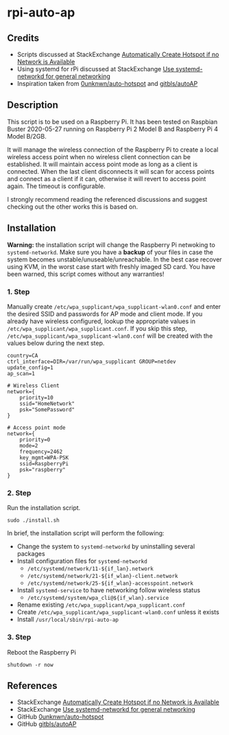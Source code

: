 # rpi-auto-ap

## Credits

- Scripts discussed at StackExchange [Automatically Create Hotspot if no Network is Available][1]
- Using systemd for rPi discussed at StackExchange [Use systemd-networkd for general networking][2]
- Inspiration taken from [0unknwn/auto-hotspot][3] and [gitbls/autoAP][4]

## Description

This script is to be used on a Raspberry Pi. It has been tested on Raspbian Buster 2020-05-27 running on Raspberry Pi 2 Model B and Raspberry Pi 4 Model B/2GB.

It will manage the wireless connection of the Raspberry Pi to create a local wireless access point when no wireless client connection can be established. It will maintain access point mode as long as a client is connected. When the last client disconnects it will scan for access points and connect as a client if it can, otherwise it will revert to access point again. The timeout is configurable.

I strongly recommend reading the referenced discussions and suggest checking out the other works this is based on.

## Installation

**Warning:** the installation script will change the Raspberry Pi netwoking to `systemd-networkd`. Make sure you have a **backup** of your files in case the system becomes unstable/unuseable/unreachable. In the best case recover using KVM, in the worst case start with freshly imaged SD card. You have been warned, this script comes without any warranties!

### 1. Step

Manually create `/etc/wpa_supplicant/wpa_supplicant-wlan0.conf` and enter the desired SSID and passwords for AP mode and client mode. If you already have wireless configured, lookup the appropriate values in `/etc/wpa_supplicant/wpa_supplicant.conf`. If you skip this step, `/etc/wpa_supplicant/wpa_supplicant-wlan0.conf` will be created with the values below during the next step.

```
country=CA
ctrl_interface=DIR=/var/run/wpa_supplicant GROUP=netdev
update_config=1
ap_scan=1

# Wireless Client
network={
    priority=10
    ssid="HomeNetwork"
    psk="SomePassword"
}

# Access point mode
network={
    priority=0
    mode=2
    frequency=2462
    key_mgmt=WPA-PSK
    ssid=RaspberryPi
    psk="raspberry"
}
```

### 2. Step

Run the installation script.

```
sudo ./install.sh
```

In brief, the installation script will perform the following:

- Change the system to `systemd-networkd` by uninstalling several packages
- Install configuration files for `systemd-networkd`
    * `/etc/systemd/network/11-${if_lan}.network`
    * `/etc/systemd/network/21-${if_wlan}-client.network`
    * `/etc/systemd/network/25-${if_wlan}-accesspoint.network`
- Install `systemd-service` to have networking follow wireless status
    * `/etc/systemd/system/wpa_cli@${if_wlan}.service`
- Rename existing `/etc/wpa_supplicant/wpa_supplicant.conf`
- Create `/etc/wpa_supplicant/wpa_supplicant-wlan0.conf` unless it exists
- Install `/usr/local/sbin/rpi-auto-ap`

### 3. Step

Reboot the Raspberry Pi

```
shutdown -r now
```

## References

- StackExchange [Automatically Create Hotspot if no Network is Available][1]
- StackExchange [Use systemd-networkd for general networking][2]
- GitHub [0unknwn/auto-hotspot][3]
- GitHub [gitbls/autoAP][4]

[1]:https://raspberrypi.stackexchange.com/a/100196
[2]:https://raspberrypi.stackexchange.com/a/108593
[3]:https://github.com/0unknwn/auto-hotspot
[4]:https://github.com/gitbls/autoAP

